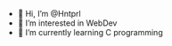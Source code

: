 - 👋 Hi, I’m @Hntprl
- 👀 I’m interested in WebDev
- 🌱 I’m currently learning C programming

<!---
Hntprl/Hntprl is a ✨ special ✨ repository because its `README.md` (this file) appears on your GitHub profile.
You can click the Preview link to take a look at your changes.
--->
